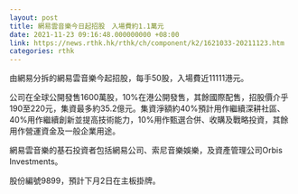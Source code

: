 ```yaml
---
layout: post
title: 網易雲音樂今日起招股　入場費約1.1萬元
date: 2021-11-23 09:16:48.000000000 +08:00
link: https://news.rthk.hk/rthk/ch/component/k2/1621033-20211123.htm
categories: rthk
---
```


由網易分拆的網易雲音樂今起招股，每手50股，入場費近11111港元。

公司在全球公開發售1600萬股，10%在港公開發售，其餘國際配售，招股價介乎190至220元，集資最多約35.2億元。集資淨額約40%預計用作繼續深耕社區、40%用作繼續創新並提高技術能力，10%用作甄選合併、收購及戰略投資，其餘用作營運資金及一般企業用途。

網易雲音樂的基石投資者包括網易公司、索尼音樂娛樂，及資產管理公司Orbis Investments。

股份編號9899，預計下月2日在主板掛牌。

